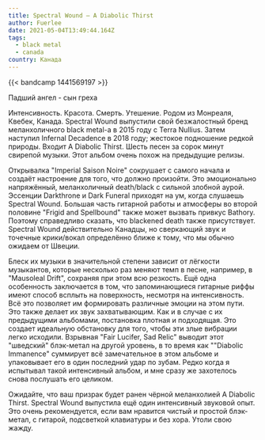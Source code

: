 ```yaml
---
title: Spectral Wound — A Diabolic Thirst
author: Fuerlee
date: 2021-05-04T13:49:44.164Z
tags:
  - black metal
  - canada
country: Канада
---
```

{{< bandcamp 1441569197 >}}

Падший ангел - сын греха

Интенсивность. Красота. Смерть. Утешение. Родом из Монреаля, Квебек, Канада. Spectral Wound выпустили свой безжалостный бренд меланхоличного black metal-а в 2015 году с Terra Nullius. Затем наступил Infernal Decadence в 2018 году; жестокое подношение редкой природы. Входит A Diabolic Thirst. Шесть песен за сорок минут свирепой музыки. Этот альбом очень похож на предыдущие релизы.

Открывалка "Imperial Saison Noire" сокрушает с самого начала и создаёт настроение для того, что должно произойти. Это эмоционально напряжённый, меланхоличный death/black с сильной злобной аурой. Эссенции Darkthrone и Dark Funeral приходят на ум, когда слушаешь Spectral Wound. Большая часть гитарной работы и атмосферы во второй половине "Frigid and Spellbound" также может вызвать привкус Bathory. Поэтому справедливо сказать, что blackened death также присутствует. Spectral Wound действительно Канадцы, но сверкающий звук и точечные крики/вокал определённо ближе к тому, что мы обычно ожидаем от Швеции.

Блеск их музыки в значительной степени зависит от лёгкости музыкантов, которые несколько раз меняют темп в песне, например, в "Mausoleal Drift", сохраняя при этом всю резкость. Ещё одна особенность заключается в том, что запоминающиеся гитарные риффы имеют способ всплыть на поверхность, несмотря на интенсивность. Всё это позволяет им формировать различные эмоции на этом пути. Это также делает их звук захватывающим. Как и в случае с их предыдущими альбомами, постановка плотная и подходящая. Это создает идеальную обстановку для того, чтобы эти злые вибрации легко исходили. Взрывная "Fair Lucifer, Sad Relic" выводит этот "шведский" блэк-метал на другой уровень, в то время как ""Diabolic Immanence" суммирует всё замечательное в этом альбоме и упаковывает его в один последний удар по зубам. Редко когда я испытывал такой интенсивный альбом, и мне сразу же захотелось снова послушать его целиком.

Ожидайте, что ваш призрак будет ранен чёрной меланхолией A Diabolic Thirst. Spectral Wound выпустила ещё один интенсивный звуковой опыт. Это очень рекомендуется, если вам нравится чистый и простой блэк-метал, с гитарой, подсветкой клавиатуры и без хора. Утоли свою жажду.